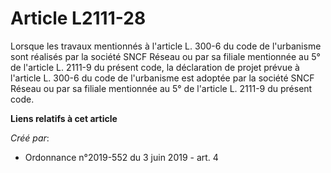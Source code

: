# Article L2111-28

Lorsque les travaux mentionnés à l'article L. 300-6 du code de l'urbanisme sont réalisés par la société SNCF Réseau ou par sa
filiale mentionnée au 5° de l'article L. 2111-9 du présent code, la déclaration de projet prévue à l'article L. 300-6 du code
de l'urbanisme est adoptée par la société SNCF Réseau ou par sa filiale mentionnée au 5° de l'article L. 2111-9 du présent
code.

**Liens relatifs à cet article**

_Créé par_:

  - Ordonnance n°2019-552 du 3 juin 2019 - art. 4
